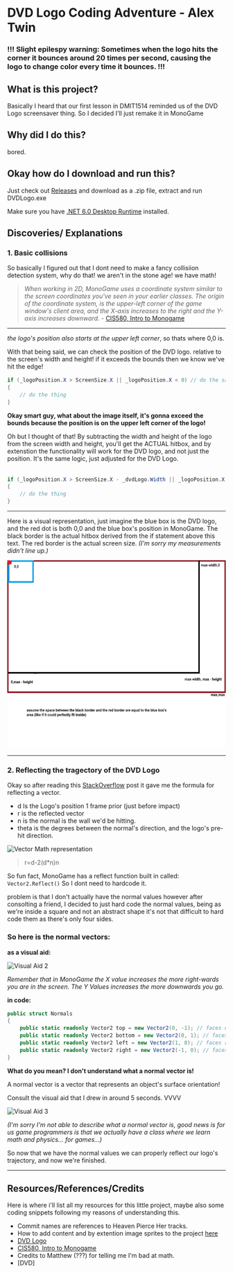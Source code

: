 # DVD Logo Coding Adventure - Alex Twin

### !!! Slight epilespy warning: Sometimes when the logo hits the corner it bounces around 20 times per second, causing the logo to change color every time it bounces. !!!

## What is this project?

Basically I heard that our first lesson in DMIT1514 reminded us of the DVD Logo screensaver thing. So I decided I'll just remake it in MonoGame

## Why did I do this?

bored.

## Okay how do I download and run this?

Just check out [Releases](https://github.com/AlexTwinNAIT/DVDLogo/releases/tag/WidePosting) and download as a .zip file, extract and run DVDLogo.exe

Make sure you have [.NET 6.0 Desktop Runtime](https://dotnet.microsoft.com/en-us/download/dotnet/thank-you/runtime-desktop-6.0.26-windows-x64-installer?cid=getdotnetcore) installed.

## Discoveries/ Explanations

### 1. Basic collisions

So basically I figured out that I dont need to make a fancy collisiion detection system, why do that! we aren't in the stone age! we have math!

> *When working in 2D, MonoGame uses a coordinate system similar to the screen coordinates you've seen in your earlier classes. The origin of the coordinate system, is the upper-left corner of the game window's client area, and the X-axis increases to the right and the Y-axis increases downward.* - [CIS580, Intro to Monogame](https://textbooks.cs.ksu.edu/cis580/01-intro-to-monogame/03-the-game-window/index.html#:~:text=When%20working%20in%202D%2C%20MonoGame,the%20Y-axis%20increases%20downward.)

---
*the logo's position also starts at the upper left corner*, so thats where 0,0 is.

With that being said, we can check the position of the DVD logo. relative to the screen's width and height! if it exceeds the bounds then we know we've hit the edge!

```cs
if (_logoPosition.X > ScreenSize.X || _logoPosition.X < 0) // do the same with the y axis
{
    // do the thing
}
```

**Okay smart guy, what about the image itself, it's gonna exceed the bounds because the position is on the upper left corner of the logo!**

Oh but I thought of that! By subtracting the width and height of the logo from the screen width and height, you'll get the ACTUAL hitbox, and by extenstion the functionality will work for the DVD logo, and not just the position. It's the same logic, just adjusted for the DVD Logo.

```cs

if (_logoPosition.X > ScreenSize.X - _dvdLogo.Width || _logoPosition.X < 0 || _logoPosition.Y > ScreenSize.Y - _dvdLogo.Height || _logoPosition.Y < 0)
{
    // do the thing
}

```
---
Here is a visual representation, just imagine the blue box is the DVD logo, and the red dot is both 0,0 and the blue box's position in MonoGame. The black border is the actual hitbox derived from the if statement above this text. The red border is the actual screen size. *(I'm sorry my measurements didn't line up.)*

![Explaining how it works with visual aid](https://github.com/AlexTwinNAIT/DVDLogo/blob/main/content/CallmeDonTheWayIBeMSPainting.png)

---

### 2. Reflecting the tragectory of the DVD Logo

Okay so after reading this [StackOverflow](https://math.stackexchange.com/questions/13261/how-to-get-a-reflection-vector) post it gave me the formula for reflecting a vector.

- d Is the Logo's position 1 frame prior (just before impact)
- r is the reflected vector
- n is the normal is the wall we'd be hitting.
- theta is the degrees between the normal's direction, and the logo's pre-hit direction.

![Vector Math representation](https://i.stack.imgur.com/IQa15.png)

>   r=d-2(d*n)n

So fun fact, MonoGame has a reflect function built in called: `Vector2.Reflect()` So I dont need to hardcode it.

problem is that I don't actually have the normal values however after consolting a friend, I decided to  just hard code the normal values, being as we're inside a square and not an abstract shape it's not that difficult to hard code them as there's only four sides.

### So here is the normal vectors:

**as a visual aid:**

![Visual Aid 2](https://i.imgur.com/qTz55EJ.png)

*Remember that in MonoGame the X value increases the more right-wards you are in the screen. The Y Values increases the more downwards you go.*

**in code:**

```cs
public struct Normals
{
    public static readonly Vector2 top = new Vector2(0, -1); // faces down
    public static readonly Vector2 bottom = new Vector2(0, 1); // faces up
    public static readonly Vector2 left = new Vector2(1, 0); // faces right
    public static readonly Vector2 right = new Vector2(-1, 0); // faces left
}
```
**What do you mean? I don't understand what a normal vector is!**

A normal vector is a vector that represents an object's surface orientation!

Consult the visual aid that I drew in around 5 seconds. VVVV

![Visual Aid 3](https://i.imgur.com/3V0BU7L.png)

*(I'm sorry I'm not able to describe what a normal vector is, good news is for us game programmers is that we actually have a class where we learn math and physics... for games...)*


So now that we have the normal values we can properly reflect our logo's trajectory,  and now we're finished.

---



## Resources/References/Credits

Here is where i'll list all my resources for this little project, maybe also some coding snippets following my reasons of understanding this.
- Commit names are references to Heaven Pierce Her tracks.
- How to add content and by extention image sprites to the project [here](https://docs.MonoGame.net/articles/getting_started/4_adding_content.html)
- [DVD Logo](https://freebiesupply.com/logos/dvd-logo/)
- [CIS580, Intro to Monogame](https://textbooks.cs.ksu.edu/cis580/01-intro-to-monogame/03-the-game-window/index.html#:~:text=When%20working%20in%202D%2C%20MonoGame,the%20Y-axis%20increases%20downward.)
- Credits to Matthew (???) for telling me I'm bad at math.
- [DVD]
